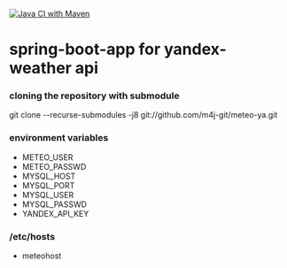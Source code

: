 [![Java CI with Maven](https://github.com/m4j-git/meteo-ya/actions/workflows/maven.yml/badge.svg)](https://github.com/m4j-git/meteo-ya/actions/workflows/maven.yml)

# spring-boot-app for yandex-weather api

### cloning  the repository with submodule
git clone --recurse-submodules -j8 git://github.com/m4j-git/meteo-ya.git

### environment variables
* METEO_USER
* METEO_PASSWD
* MYSQL_HOST
* MYSQL_PORT
* MYSQL_USER
* MYSQL_PASSWD
* YANDEX_API_KEY

### /etc/hosts
* meteohost
